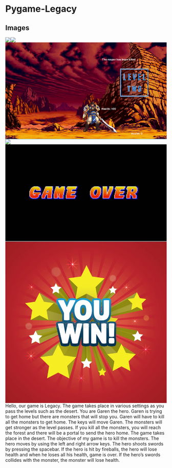 # Pygame-Legacy
<h2> Images </h2>
<img align= left Src=https://github.com/Kwonpark2507/Pygame-Legacy/blob/master/TitleScreen.PNG>
<img align= left Src=https://github.com/Kwonpark2507/Pygame-Legacy/blob/master/Level1.PNG>
<img align= left Src=https://github.com/Kwonpark2507/Pygame-Legacy/blob/master/L2.PNG>
<img align= left Src=https://github.com/Kwonpark2507/Pygame-Legacy/blob/master/Level2.PNG>
<img align= left Src=https://github.com/Kwonpark2507/Pygame-Legacy/blob/master/End.PNG>
<img align= left Src=https://github.com/Kwonpark2507/Pygame-Legacy/blob/master/win.jpg>
<p> Hello, our game is Legacy. The game takes place in various settings as you pass the levels such as the desert. You are Garen the hero. Garen is trying to get home but there are monsters that will stop you. Garen will have to kill all the monsters to get home. The keys will move Garen. The monsters will get stronger as the level passes. If you kill all the monsters, you will reach the forest and there will be a portal to send the hero home. The game takes place in the desert. The objective of my game is to kill the monsters. The hero moves by using the left and right arrow keys. The hero shoots swords by pressing the spacebar. If the hero is hit by fireballs, the hero will lose health and when he loses all his health, game is over. If the hero’s swords collides with the monster, the monster will lose health. </p> 
